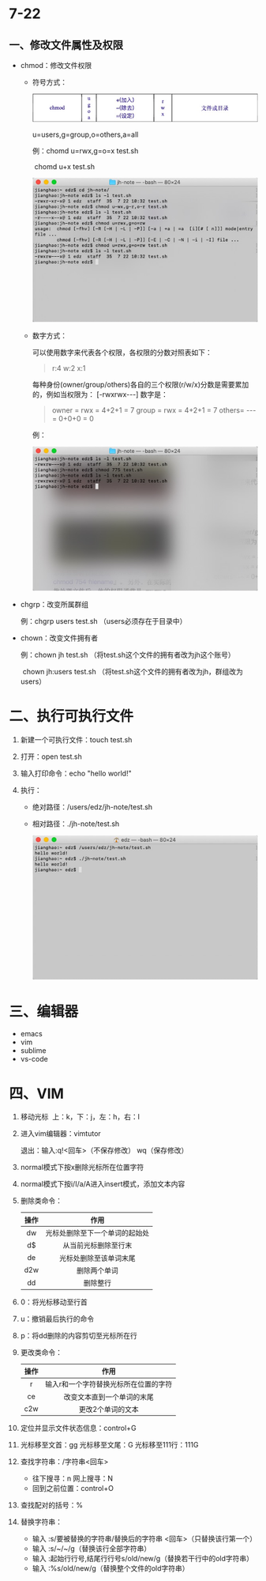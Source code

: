 

# 7-22

## 一、修改文件属性及权限

* chmod：修改文件权限

  * 符号方式：

    

    ![截屏1](./img/7-22-1.png)

    u=users,g=group,o=others,a=all

    例：chomd u=rwx,g=o=x test.sh

    ​		chomd u+x test.sh

    ![截屏2](./img/7-22-2.png)

    

    

  * 数字方式：

    可以使用数字来代表各个权限，各权限的分数对照表如下：

    > r:4
    > w:2
    > x:1

    每种身份(owner/group/others)各自的三个权限(r/w/x)分数是需要累加的，例如当权限为： [-rwxrwx---] 数字是：

    > owner = rwx = 4+2+1 = 7
    > group = rwx = 4+2+1 = 7
    > others= --- = 0+0+0 = 0

    例：

    ![截屏3](./img/7-22-3.png)

* chgrp：改变所属群组

  例：chgrp users test.sh （users必须存在于目录中）

* chown：改变文件拥有者

  例：chown jh test.sh （将test.sh这个文件的拥有者改为jh这个账号）

  ​		chown jh:users test.sh （将test.sh这个文件的拥有者改为jh，群组改为users）



# 二、执行可执行文件

1. 新建一个可执行文件：touch test.sh

2. 打开：open test.sh

3. 输入打印命令：echo "hello world!"

4. 执行：

   * 绝对路径：/users/edz/jh-note/test.sh

   * 相对路径：./jh-note/test.sh

     ![截屏4](./img/7-22-4.png)



# 三、编辑器

* emacs
* vim
* sublime
* vs-code



# 四、VIM

1. 移动光标   上：k，下：j，左：h，右：l

2. 进入vim编辑器：vimtutor 

   退出：输入:q!<回车>（不保存修改）  wq（保存修改）

3. normal模式下按x删除光标所在位置字符

4. normal模式下按i/I/a/A进入insert模式，添加文本内容

5. 删除类命令：

   | 操作 |              作用              |
   | :--: | :----------------------------: |
   |  dw  | 光标处删除至下一个单词的起始处 |
   |  d$  |      从当前光标删除至行末      |
   |  de  |     光标处删除至该单词末尾     |
   | d2w  |          删除两个单词          |
   |  dd  |            删除整行            |

6. 0：将光标移动至行首

7. u：撤销最后执行的命令

8. p：将dd删除的内容剪切至光标所在行

9. 更改类命令：

   | 操作 |                 作用                  |
   | :--: | :-----------------------------------: |
   |  r   | 输入r和一个字符替换光标所在位置的字符 |
   |  ce  |      改变文本直到一个单词的末尾       |
   | c2w  |           更改2个单词的文本           |

10. 定位并显示文件状态信息：control+G

11. 光标移至文首：gg       光标移至文尾：G     光标移至111行：111G

12. 查找字符串：/字符串<回车>

    * 往下搜寻：n     网上搜寻：N
    * 回到之前位置：control+O

13. 查找配对的括号：%

14. 替换字符串：

    * 输入            :s/要被替换的字符串/替换后的字符串 <回车>（只替换该行第一个）
    * 输入            :s/~/~/g（替换该行全部字符串）
    * 输入            :起始行行号,结尾行行号s/old/new/g（替换若干行中的old字符串）
    * 输入            :%s/old/new/g（替换整个文件的old字符串）

    